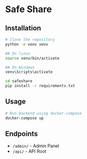 # Safe Share

## Installation

```bash
# Clone the repository
python -m venv venv

## On linux
source venv/bin/activate

## On Windows
venv\Scripts\activate

cd safeshare
pip install -r requirements.txt
```

## Usage

```bash
# Run backend using docker-compose
docker-compose up
```

## Endpoints

- `/admin/` - Admin Panel
- `/api/` - API Root
